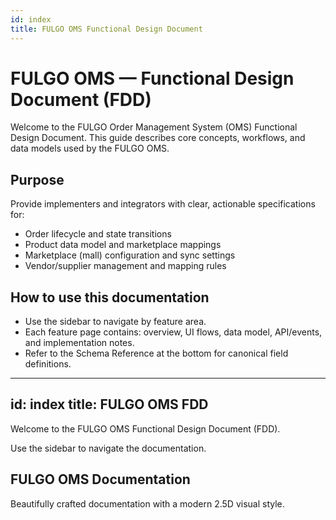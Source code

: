 ```yaml
---
id: index
title: FULGO OMS Functional Design Document
---
```


# FULGO OMS — Functional Design Document (FDD)

Welcome to the FULGO Order Management System (OMS) Functional Design Document. This guide describes core concepts, workflows, and data models used by the FULGO OMS.

## Purpose
Provide implementers and integrators with clear, actionable specifications for:
- Order lifecycle and state transitions
- Product data model and marketplace mappings
- Marketplace (mall) configuration and sync settings
- Vendor/supplier management and mapping rules

## How to use this documentation
- Use the sidebar to navigate by feature area.
- Each feature page contains: overview, UI flows, data model, API/events, and implementation notes.
- Refer to the Schema Reference at the bottom for canonical field definitions.
---
id: index
title: FULGO OMS FDD
---

Welcome to the FULGO OMS Functional Design Document (FDD).

Use the sidebar to navigate the documentation.

## FULGO OMS Documentation

Beautifully crafted documentation with a modern 2.5D visual style.
